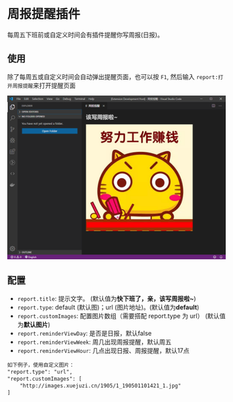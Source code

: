 # 周报提醒插件

每周五下班前或自定义时间会有插件提醒你写周报(日报)。

## 使用

除了每周五或自定义时间会自动弹出提醒页面，也可以按 `F1`, 然后输入 `report:打开周报提醒`来打开提醒页面

![usage](images/usage.png)

## 配置

- `report.title`: 提示文字。 (默认值为**快下班了，亲，该写周报啦~**)
- `report.type`: default (默认图)；url (图片地址)。(默认值为**default**)
- `report.customImages`: 配置图片数组（需要搭配 report.type 为 url） (默认值为**默认图片**)
- `report.reminderViewDay`: 是否是日报，默认false
- `report.reminderViewWeek`: 周几出现周报提醒，默认周五
- `report.reminderViewHour`: 几点出现日报、周报提醒，默认17点

```
如下例子，使用自定义图片：
"report.type": "url",
"report.customImages": [
    "http://images.xuejuzi.cn/1905/1_190501101421_1.jpg"
]
```
